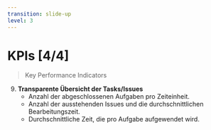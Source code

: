 ```yaml
---
transition: slide-up
level: 3
---
```


# <span class="flex justify-between"><span>KPI<span class="text-2xl mt-auto">s</span></span> [4/4]</span>

> Key Performance Indicators

<div class="mb-6"></div>

9. **Transparente Übersicht der Tasks/Issues**
   * Anzahl der abgeschlossenen Aufgaben pro Zeiteinheit.
   * Anzahl der ausstehenden Issues und die durchschnittlichen Bearbeitungszeit.
   * Durchschnittliche Zeit, die pro Aufgabe aufgewendet wird.

<style scoped>
    p {
        margin-top: 0;
        margin-bottom: 0;
    }
</style>

<!--
# KPIs [4/4]

> Key Performance Indicators

9. **Transparente Übersicht der Tasks/Issues**
   * Anzahl der abgeschlossenen Aufgaben pro Zeiteinheit.
   * Anzahl der ausstehenden Issues und die durchschnittliche Bearbeitungszeit.
   * Durchschnittliche Zeit, die pro Aufgabe aufgewendet wird.
-->
